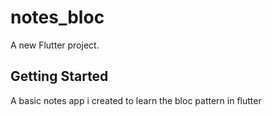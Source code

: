 # notes_bloc

A new Flutter project.

## Getting Started

A basic notes app i created to learn the bloc pattern in flutter
 